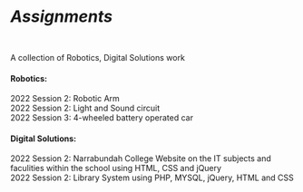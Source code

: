 # <b><h5>Assignments</h5></b>
A collection of Robotics, Digital Solutions work


<h4>Robotics:</h4>

2022 Session 2: Robotic Arm
<br>
2022 Session 2: Light and Sound circuit
<br>
2022 Session 3: 4-wheeled battery operated car 

<h4>Digital Solutions:</h4>

2022 Session 2: Narrabundah College Website on the IT subjects and faculities within the school using HTML, CSS and jQuery
<br>
2022 Session 2: Library System using PHP, MYSQL, jQuery, HTML and CSS


